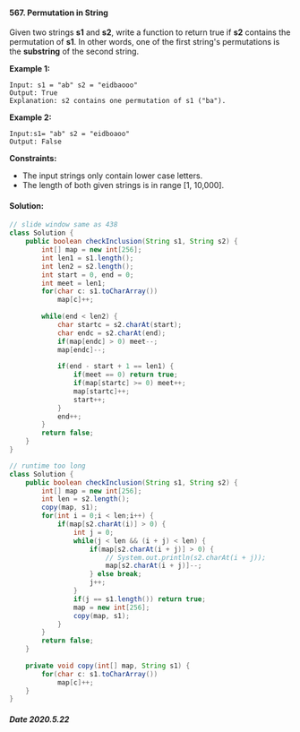 #### 567. Permutation in String

Given two strings **s1** and **s2**, write a function to return true if **s2** contains the permutation of **s1**. In other words, one of the first string's permutations is the **substring** of the second string.

 

**Example 1:**

```
Input: s1 = "ab" s2 = "eidbaooo"
Output: True
Explanation: s2 contains one permutation of s1 ("ba").
```

**Example 2:**

```
Input:s1= "ab" s2 = "eidboaoo"
Output: False
```

 

**Constraints:**

- The input strings only contain lower case letters.
- The length of both given strings is in range [1, 10,000].

#### Solution:

```java
// slide window same as 438
class Solution {
    public boolean checkInclusion(String s1, String s2) {
        int[] map = new int[256];
        int len1 = s1.length();
        int len2 = s2.length();
        int start = 0, end = 0;
        int meet = len1;
        for(char c: s1.toCharArray()) 
            map[c]++;
        
        while(end < len2) {
            char startc = s2.charAt(start);
            char endc = s2.charAt(end);
            if(map[endc] > 0) meet--;
            map[endc]--;
            
            if(end - start + 1 == len1) {
                if(meet == 0) return true;
                if(map[startc] >= 0) meet++;
                map[startc]++;
                start++;
            } 
            end++;
        }
        return false;
    }
}
```

```java
// runtime too long
class Solution {
    public boolean checkInclusion(String s1, String s2) {
        int[] map = new int[256];
        int len = s2.length();
        copy(map, s1);
        for(int i = 0;i < len;i++) {
            if(map[s2.charAt(i)] > 0) {
                int j = 0;
                while(j < len && (i + j) < len) {
                    if(map[s2.charAt(i + j)] > 0) {
                        // System.out.println(s2.charAt(i + j));
                        map[s2.charAt(i + j)]--;
                    } else break;
                    j++;
                }
                if(j == s1.length()) return true;
                map = new int[256];
                copy(map, s1);
            }
        }
        return false;
    }
    
    private void copy(int[] map, String s1) {
        for(char c: s1.toCharArray()) 
            map[c]++;
    }
}
```

##### Date 2020.5.22